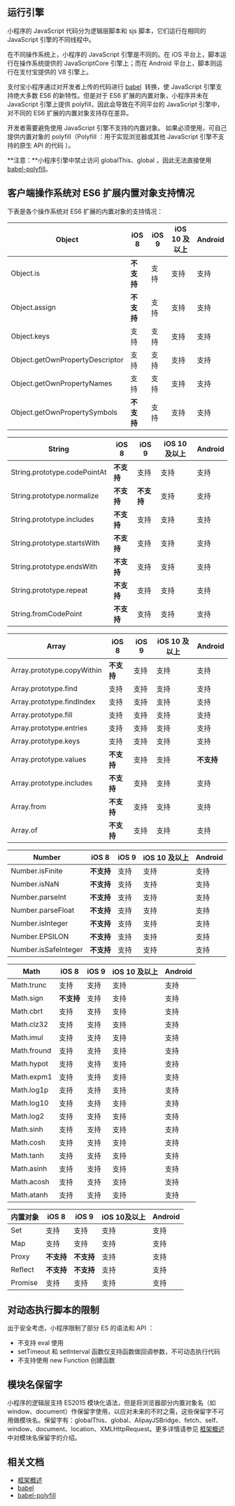 
## 运行引擎
小程序的 JavaScript 代码分为逻辑层脚本和 sjs 脚本，它们运行在相同的 JavaScript 引擎的不同线程中。 

在不同操作系统上，小程序的 JavaScript 引擎是不同的。在 iOS 平台上，脚本运行在操作系统提供的 JavaScriptCore 引擎上；而在 Android 平台上，脚本则运行在支付宝提供的 V8 引擎上。

支付宝小程序通过对开发者上传的代码进行 [babel](https://babeljs.io/)  转换，使 JavaScript 引擎支持绝大多数 ES6 的新特性。但是对于 ES6 扩展的内置对象，小程序并未在 JavaScript 引擎上提供 polyfill，因此会导致在不同平台的 JavaScript 引擎中，对不同的 ES6 扩展的内置对象支持存在差异。

开发者需要避免使用 JavaScript 引擎不支持的内置对象。 如果必须使用，可自己提供内置对象的 polyfill（Polyfill ：用于实现浏览器或其他 JavaScript 引擎不支持的原生 API 的代码 ）。

**注意：**小程序引擎中禁止访问 globalThis、global ，因此无法直接使用 [babel-polyfill](https://babeljs.io/docs/en/babel-polyfill)。

## 客户端操作系统对 ES6 扩展内置对象支持情况
下表是各个操作系统对 ES6 扩展的内置对象的支持情况：

| **Object** | **iOS 8** | **iOS 9** | **iOS 10 及以上** | **Android** |
| --- | --- | --- | --- | --- |
| Object.is | **不支持** | 支持 | 支持 | 支持 |
| Object.assign | **不支持** | 支持 | 支持 | 支持 |
| Object.keys | 支持 | 支持 | 支持 | 支持 |
| Object.getOwnPropertyDescriptor | 支持 | 支持 | 支持 | 支持 |
| Object.getOwnPropertyNames | 支持 | 支持 | 支持 | 支持 |
| Object.getOwnPropertySymbols | **不支持** | 支持 | 支持 | 支持 |

| **String** | **iOS 8** | **iOS 9** | **iOS 10 及以上** | **Android** |
| --- | --- | --- | --- | --- |
| String.prototype.codePointAt | **不支持** | 支持 | 支持 | 支持 |
| String.prototype.normalize | **不支持** | **不支持** | 支持 | 支持 |
| String.prototype.includes | **不支持** | 支持 | 支持 | 支持 |
| String.prototype.startsWith | **不支持** | 支持 | 支持 | 支持 |
| String.prototype.endsWith | **不支持** | 支持 | 支持 | 支持 |
| String.prototype.repeat | **不支持** | 支持 | 支持 | 支持 |
| String.fromCodePoint | **不支持** | 支持 | 支持 | 支持 |

| **Array** | **iOS 8** | **iOS 9** | **iOS 10 及以上** | **Android** |
| --- | --- | --- | --- | --- |
| Array.prototype.copyWithin | **不支持** | 支持 | 支持 | 支持 |
| Array.prototype.find | 支持 | 支持 | 支持 | 支持 |
| Array.prototype.findIndex | 支持 | 支持 | 支持 | 支持 |
| Array.prototype.fill | 支持 | 支持 | 支持 | 支持 |
| Array.prototype.entries | 支持 | 支持 | 支持 | 支持 |
| Array.prototype.keys | 支持 | 支持 | 支持 | 支持 |
| Array.prototype.values | **不支持** | 支持 | 支持 | **不支持** |
| Array.prototype.includes | **不支持** | 支持 | 支持 | 支持 |
| Array.from | **不支持** | 支持 | 支持 | 支持 |
| Array.of | **不支持** | 支持 | 支持 | 支持 |

| **Number** | **iOS 8** | **iOS 9** | **iOS 10 及以上** | **Android** |
| --- | --- | --- | --- | --- |
| Number.isFinite | **不支持** | 支持 | 支持 | 支持 |
| Number.isNaN | **不支持** | 支持 | 支持 | 支持 |
| Number.parseInt | **不支持** | 支持 | 支持 | 支持 |
| Number.parseFloat | **不支持** | 支持 | 支持 | 支持 |
| Number.isInteger | **不支持** | 支持 | 支持 | 支持 |
| Number.EPSILON | **不支持** | 支持 | 支持 | 支持 |
| Number.isSafeInteger | **不支持** | 支持 | 支持 | 支持 |

| **Math** | **iOS 8** | **iOS 9** | **iOS 10 及以上** | **Android** |
| --- | --- | --- | --- | --- |
| Math.trunc | 支持 | 支持 | 支持 | 支持 |
| Math.sign | **不支持** | 支持 | 支持 | 支持 |
| Math.cbrt | 支持 | 支持 | 支持 | 支持 |
| Math.clz32 | 支持 | 支持 | 支持 | 支持 |
| Math.imul | 支持 | 支持 | 支持 | 支持 |
| Math.fround | 支持 | 支持 | 支持 | 支持 |
| Math.hypot | 支持 | 支持 | 支持 | 支持 |
| Math.expm1 | 支持 | 支持 | 支持 | 支持 |
| Math.log1p | 支持 | 支持 | 支持 | 支持 |
| Math.log10 | 支持 | 支持 | 支持 | 支持 |
| Math.log2 | 支持 | 支持 | 支持 | 支持 |
| Math.sinh | 支持 | 支持 | 支持 | 支持 |
| Math.cosh | 支持 | 支持 | 支持 | 支持 |
| Math.tanh | 支持 | 支持 | 支持 | 支持 |
| Math.asinh | 支持 | 支持 | 支持 | 支持 |
| Math.acosh | 支持 | 支持 | 支持 | 支持 |
| Math.atanh | 支持 | 支持 | 支持 | 支持 |

| **内置对象** | **iOS 8** | **iOS 9** | **iOS 10及以上** | **Android** |
| --- | --- | --- | --- | --- |
| Set | 支持 | 支持 | 支持 | 支持 |
| Map | 支持 | 支持 | 支持 | 支持 |
| Proxy | **不支持** | **不支持** | 支持 | 支持 |
| Reflect | **不支持** | **不支持** | 支持 | 支持 |
| Promise | 支持 | 支持 | 支持 | 支持 |


## 对动态执行脚本的限制
出于安全考虑，小程序限制了部分 ES 的语法和 API ：

- 不支持 eval 使用
- setTimeout 和 setInterval 函数仅支持函数做回调参数，不可动态执行代码
- 不支持使用 new Function 创建函数


## 模块名保留字
小程序的逻辑层支持 ES2015 模块化语法，但是将浏览器部分内置对象名（如 window、document）作保留字使用，以应对未来的不时之需，这些保留字不可用做模块名。保留字有：globalThis、global、AlipayJSBridge、fetch、self、window、document、location、XMLHttpRequest。更多详情请参见 [框架概述](https://docs.alipay.com/mini/framework/overview) 中对模块名保留字的介绍。

## 相关文档

- [框架概述](/mini/framework/overview)
- [babel](https://babeljs.io/)  
- [babel-polyfill](https://babeljs.io/docs/en/babel-polyfill)

